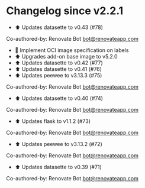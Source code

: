 # Changelog since v2.2.1
- ⬆ Updates datasette to v0.43 (#78)

Co-authored-by: Renovate Bot <bot@renovateapp.com> 
- 🔨 Implement OCI image specification on labels 
- ⬆ Upgrades add-on base image to v5.2.0 
- ⬆ Updates datasette to v0.42 (#77) 
- ⬆ Updates datasette to v0.41 (#76) 
- ⬆ Updates peewee to v3.13.3 (#75)

Co-authored-by: Renovate Bot <bot@renovateapp.com> 
- ⬆ Updates datasette to v0.40 (#74)

Co-authored-by: Renovate Bot <bot@renovateapp.com> 
- ⬆ Updates flask to v1.1.2 (#73)

Co-authored-by: Renovate Bot <bot@renovateapp.com> 
- ⬆ Updates peewee to v3.13.2 (#72)

Co-authored-by: Renovate Bot <bot@renovateapp.com> 
- ⬆ Updates datasette to v0.39 (#71)

Co-authored-by: Renovate Bot <bot@renovateapp.com> 
